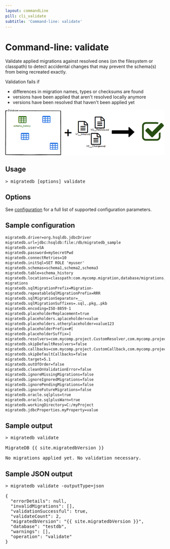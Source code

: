 ```yaml
---
layout: commandLine
pill: cli_validate
subtitle: 'Command-line: validate'
---
```


# Command-line: validate

Validate applied migrations against resolved ones (on the filesystem or classpath)
to detect accidental changes that may prevent the schema(s) from being recreated exactly.

Validation fails if

- differences in migration names, types or checksums are found
- versions have been applied that aren't resolved locally anymore
- versions have been resolved that haven't been applied yet

<a href="/documentation/command/validate"><img src="/assets/balsamiq/command-validate.png" alt="validate"></a>

## Usage

<pre class="console"><span>&gt;</span> migratedb [options] validate</pre>

## Options

See [configuration](/documentation/configuration/parameters) for a full list of supported configuration parameters.

## Sample configuration

```properties
migratedb.driver=org.hsqldb.jdbcDriver
migratedb.url=jdbc:hsqldb:file:/db/migratedb_sample
migratedb.user=SA
migratedb.password=mySecretPwd
migratedb.connectRetries=10
migratedb.initSql=SET ROLE 'myuser'
migratedb.schemas=schema1,schema2,schema3
migratedb.table=schema_history
migratedb.locations=classpath:com.mycomp.migration,database/migrations,filesystem:/sql-migrations
migratedb.sqlMigrationPrefix=Migration-
migratedb.repeatableSqlMigrationPrefix=RRR
migratedb.sqlMigrationSeparator=__
migratedb.sqlMigrationSuffixes=.sql,.pkg,.pkb
migratedb.encoding=ISO-8859-1
migratedb.placeholderReplacement=true
migratedb.placeholders.aplaceholder=value
migratedb.placeholders.otherplaceholder=value123
migratedb.placeholderPrefix=#[
migratedb.placeholderSuffix=]
migratedb.resolvers=com.mycomp.project.CustomResolver,com.mycomp.project.AnotherResolver
migratedb.skipDefaultResolvers=false
migratedb.callbacks=com.mycomp.project.CustomCallback,com.mycomp.project.AnotherCallback
migratedb.skipDefaultCallbacks=false
migratedb.target=5.1
migratedb.outOfOrder=false
migratedb.cleanOnValidationError=false
migratedb.ignoreMissingMigrations=false
migratedb.ignoreIgnoredMigrations=false
migratedb.ignorePendingMigrations=false
migratedb.ignoreFutureMigrations=false
migratedb.oracle.sqlplus=true
migratedb.oracle.sqlplusWarn=true
migratedb.workingDirectory=C:/myProject
migratedb.jdbcProperties.myProperty=value
```

## Sample output

<pre class="console">&gt; migratedb validate

MigrateDB {{ site.migratedbVersion }} 

No migrations applied yet. No validation necessary.</pre>

## Sample JSON output

<pre class="console">&gt; migratedb validate -outputType=json

{
  "errorDetails": null,
  "invalidMigrations": [],
  "validationSuccessful": true,
  "validateCount": 2,
  "migratedbVersion": "{{ site.migratedbVersion }}",
  "database": "testdb",
  "warnings": [],
  "operation": "validate"
}</pre>
